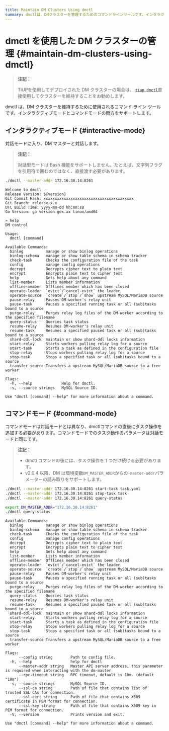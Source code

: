 ```yaml
---
title: Maintain DM Clusters Using dmctl
summary: dmctlは、DMクラスターを管理するためのコマンドラインツールです。インタラクティブモードでは、DMマスターと対話できます。コマンドモードでは、直後にタスク操作を追加する必要があります。また、v2.0.4以降、DMは環境変数DM_MASTER_ADDRからの-master-addrパラメーターの読み取りをサポートします。
---
```


# dmctl を使用した DM クラスターの管理 {#maintain-dm-clusters-using-dmctl}

> **注記：**
>
> TiUPを使用してデプロイされた DM クラスターの場合は、 [`tiup dmctl`](/dm/maintain-dm-using-tiup.md#dmctl)直接使用してクラスターを維持することをお勧めします。

dmctl は、DM クラスターを維持するために使用されるコマンド ライン ツールです。インタラクティブモードとコマンドモードの両方をサポートします。

## インタラクティブモード {#interactive-mode}

対話モードに入り、DM マスターと対話します。

> **注記：**
>
> 対話型モードは Bash 機能をサポートしません。たとえば、文字列フラグを引用符で囲むのではなく、直接渡す必要があります。

```bash
./dmctl --master-addr 172.16.30.14:8261
```

    Welcome to dmctl
    Release Version: ${version}
    Git Commit Hash: xxxxxxxxxxxxxxxxxxxxxxxxxxxxxxxxxxxxxxxx
    Git Branch: release-x.x
    UTC Build Time: yyyy-mm-dd hh:mm:ss
    Go Version: go version gox.xx linux/amd64

    » help
    DM control

    Usage:
      dmctl [command]

    Available Commands:
      binlog          manage or show binlog operations
      binlog-schema   manage or show table schema in schema tracker
      check-task      Checks the configuration file of the task
      config          manage config operations
      decrypt         Decrypts cipher text to plain text
      encrypt         Encrypts plain text to cipher text
      help            Gets help about any command
      list-member     Lists member information
      offline-member  Offlines member which has been closed
      operate-leader  `evict`/`cancel-evict` the leader
      operate-source  `create`/`stop`/`show` upstream MySQL/MariaDB source
      pause-relay     Pauses DM-worker's relay unit
      pause-task      Pauses a specified running task or all (sub)tasks bound to a source
      purge-relay     Purges relay log files of the DM-worker according to the specified filename
      query-status    Queries task status
      resume-relay    Resumes DM-worker's relay unit
      resume-task     Resumes a specified paused task or all (sub)tasks bound to a source
      shard-ddl-lock  maintain or show shard-ddl locks information
      start-relay     Starts workers pulling relay log for a source
      start-task      Starts a task as defined in the configuration file
      stop-relay      Stops workers pulling relay log for a source
      stop-task       Stops a specified task or all (sub)tasks bound to a source
      transfer-source Transfers a upstream MySQL/MariaDB source to a free worker

    Flags:
      -h, --help             Help for dmctl.
      -s, --source strings   MySQL Source ID.

    Use "dmctl [command] --help" for more information about a command.

## コマンドモード {#command-mode}

コマンドモードは対話モードとは異なり、dmctlコマンドの直後にタスク操作を追加する必要があります。コマンドモードでのタスク動作のパラメータは対話モードと同じです。

> **注記：**
>
> -   dmctl コマンドの後には、タスク操作を 1 つだけ続ける必要があります。
> -   v2.0.4 以降、DM は環境変数`DM_MASTER_ADDR`からの`-master-addr`パラメーターの読み取りをサポートします。

```bash
./dmctl --master-addr 172.16.30.14:8261 start-task task.yaml
./dmctl --master-addr 172.16.30.14:8261 stop-task task
./dmctl --master-addr 172.16.30.14:8261 query-status

export DM_MASTER_ADDR="172.16.30.14:8261"
./dmctl query-status
```

    Available Commands:
      binlog          manage or show binlog operations
      binlog-schema   manage or show table schema in schema tracker
      check-task      Checks the configuration file of the task
      config          manage config operations
      decrypt         Decrypts cipher text to plain text
      encrypt         Encrypts plain text to cipher text
      help            Gets help about any command
      list-member     Lists member information
      offline-member  Offlines member which has been closed
      operate-leader  `evict`/`cancel-evict` the leader
      operate-source  `create`/`stop`/`show` upstream MySQL/MariaDB source
      pause-relay     Pauses DM-worker's relay unit
      pause-task      Pauses a specified running task or all (sub)tasks bound to a source
      purge-relay     Purges relay log files of the DM-worker according to the specified filename
      query-status    Queries task status
      resume-relay    Resumes DM-worker's relay unit
      resume-task     Resumes a specified paused task or all (sub)tasks bound to a source
      shard-ddl-lock  maintain or show shard-ddl locks information
      start-relay     Starts workers pulling relay log for a source
      start-task      Starts a task as defined in the configuration file
      stop-relay      Stops workers pulling relay log for a source
      stop-task       Stops a specified task or all (sub)tasks bound to a source
      transfer-source Transfers a upstream MySQL/MariaDB source to a free worker

    Flags:
          --config string        Path to config file.
      -h, --help                 help for dmctl
          --master-addr string   Master API server address, this parameter is required when interacting with the dm-master
          --rpc-timeout string   RPC timeout, default is 10m. (default "10m")
      -s, --source strings       MySQL Source ID.
          --ssl-ca string        Path of file that contains list of trusted SSL CAs for connection.
          --ssl-cert string      Path of file that contains X509 certificate in PEM format for connection.
          --ssl-key string       Path of file that contains X509 key in PEM format for connection.
      -V, --version              Prints version and exit.

    Use "dmctl [command] --help" for more information about a command.
